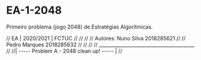 # EA-1-2048
Primeiro problema (jogo 2048) de Estratégias Algorítmicas.


//      EA   |   2020/2021   |   FCTUC       //
//                                           //
// Autores:     Nuno Silva      2018285621   //
//              Pedro Marques   2018285632   //
//                                           //
// ________________________________________  //
//| ----- Problem A - 2048 clean up! ----- | //
